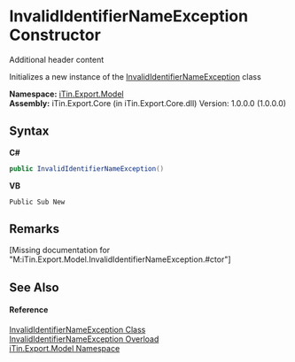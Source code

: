 # InvalidIdentifierNameException Constructor 
Additional header content 

Initializes a new instance of the <a href="5466b366-aafe-d66b-75a2-1f73f2bd91b4">InvalidIdentifierNameException</a> class

**Namespace:**&nbsp;<a href="ef57ffcc-e95e-b212-5a46-9aa6f5a3511f">iTin.Export.Model</a><br />**Assembly:**&nbsp;iTin.Export.Core (in iTin.Export.Core.dll) Version: 1.0.0.0 (1.0.0.0)

## Syntax

**C#**<br />
``` C#
public InvalidIdentifierNameException()
```

**VB**<br />
``` VB
Public Sub New
```


## Remarks
\[Missing <remarks> documentation for "M:iTin.Export.Model.InvalidIdentifierNameException.#ctor"\]

## See Also


#### Reference
<a href="5466b366-aafe-d66b-75a2-1f73f2bd91b4">InvalidIdentifierNameException Class</a><br /><a href="f2c42d90-55b4-4b47-596a-5e27af2e52a4">InvalidIdentifierNameException Overload</a><br /><a href="ef57ffcc-e95e-b212-5a46-9aa6f5a3511f">iTin.Export.Model Namespace</a><br />